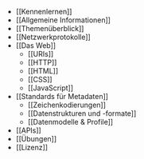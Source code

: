 - [[Kennenlernen]]
- [[Allgemeine Informationen]]
- [[Themenüberblick]]
- [[Netzwerkprotokolle]]
- [[Das Web]]
	- [[URIs]]
	- [[HTTP]]
	- [[HTML]]
	- [[CSS]]
	- [[JavaScript]]
- [[Standards für Metadaten]]
	- [[Zeichenkodierungen]]
	- [[Datenstrukturen und -formate]]
	- [[Datenmodelle & Profile]]
- [[APIs]]
- [[Übungen]]
- [[Lizenz]]